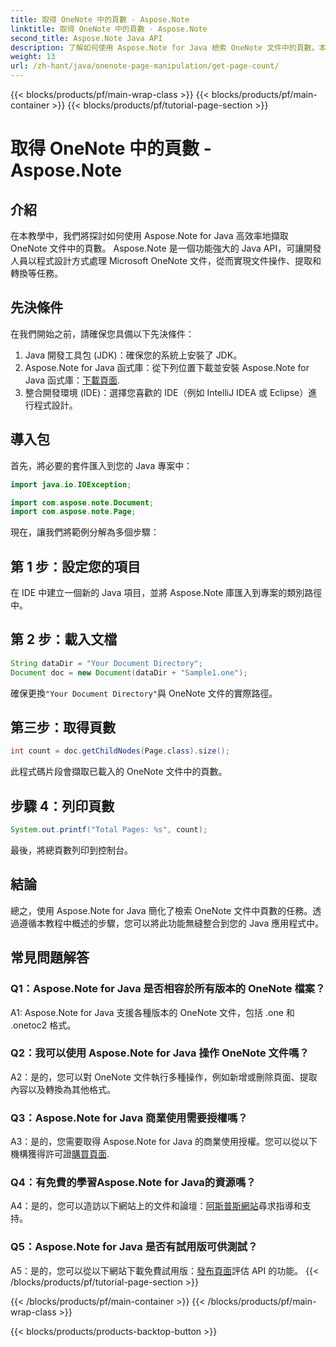 ```yaml
---
title: 取得 OneNote 中的頁數 - Aspose.Note
linktitle: 取得 OneNote 中的頁數 - Aspose.Note
second_title: Aspose.Note Java API
description: 了解如何使用 Aspose.Note for Java 檢索 OneNote 文件中的頁數。本逐步教學將引導您輕鬆完成整個過程。
weight: 13
url: /zh-hant/java/onenote-page-manipulation/get-page-count/
---
```


{{< blocks/products/pf/main-wrap-class >}}
{{< blocks/products/pf/main-container >}}
{{< blocks/products/pf/tutorial-page-section >}}

# 取得 OneNote 中的頁數 - Aspose.Note

## 介紹

在本教學中，我們將探討如何使用 Aspose.Note for Java 高效率地擷取 OneNote 文件中的頁數。 Aspose.Note 是一個功能強大的 Java API，可讓開發人員以程式設計方式處理 Microsoft OneNote 文件，從而實現文件操作、提取和轉換等任務。

## 先決條件

在我們開始之前，請確保您具備以下先決條件：

1. Java 開發工具包 (JDK)：確保您的系統上安裝了 JDK。
2.  Aspose.Note for Java 函式庫：從下列位置下載並安裝 Aspose.Note for Java 函式庫：[下載頁面](https://releases.aspose.com/note/java/).
3. 整合開發環境 (IDE)：選擇您喜歡的 IDE（例如 IntelliJ IDEA 或 Eclipse）進行程式設計。

## 導入包

首先，將必要的套件匯入到您的 Java 專案中：

```java
import java.io.IOException;

import com.aspose.note.Document;
import com.aspose.note.Page;
```

現在，讓我們將範例分解為多個步驟：

## 第 1 步：設定您的項目

在 IDE 中建立一個新的 Java 項目，並將 Aspose.Note 庫匯入到專案的類別路徑中。

## 第 2 步：載入文檔

```java
String dataDir = "Your Document Directory";
Document doc = new Document(dataDir + "Sample1.one");
```

確保更換`"Your Document Directory"`與 OneNote 文件的實際路徑。

## 第三步：取得頁數

```java
int count = doc.getChildNodes(Page.class).size();
```

此程式碼片段會擷取已載入的 OneNote 文件中的頁數。

## 步驟 4：列印頁數

```java
System.out.printf("Total Pages: %s", count);
```

最後，將總頁數列印到控制台。

## 結論

總之，使用 Aspose.Note for Java 簡化了檢索 OneNote 文件中頁數的任務。透過遵循本教程中概述的步驟，您可以將此功能無縫整合到您的 Java 應用程式中。

## 常見問題解答

### Q1：Aspose.Note for Java 是否相容於所有版本的 OneNote 檔案？

A1: Aspose.Note for Java 支援各種版本的 OneNote 文件，包括 .one 和 .onetoc2 格式。

### Q2：我可以使用 Aspose.Note for Java 操作 OneNote 文件嗎？

A2：是的，您可以對 OneNote 文件執行多種操作，例如新增或刪除頁面、提取內容以及轉換為其他格式。

### Q3：Aspose.Note for Java 商業使用需要授權嗎？

 A3：是的，您需要取得 Aspose.Note for Java 的商業使用授權。您可以從以下機構獲得許可證[購買頁面](https://purchase.aspose.com/buy).

### Q4：有免費的學習Aspose.Note for Java的資源嗎？

A4：是的，您可以造訪以下網站上的文件和論壇：[阿斯普斯網站](https://reference.aspose.com/note/java/)尋求指導和支持。

### Q5：Aspose.Note for Java 是否有試用版可供測試？

 A5：是的，您可以從以下網站下載免費試用版：[發布頁面](https://releases.aspose.com/)評估 API 的功能。
{{< /blocks/products/pf/tutorial-page-section >}}

{{< /blocks/products/pf/main-container >}}
{{< /blocks/products/pf/main-wrap-class >}}

{{< blocks/products/products-backtop-button >}}
